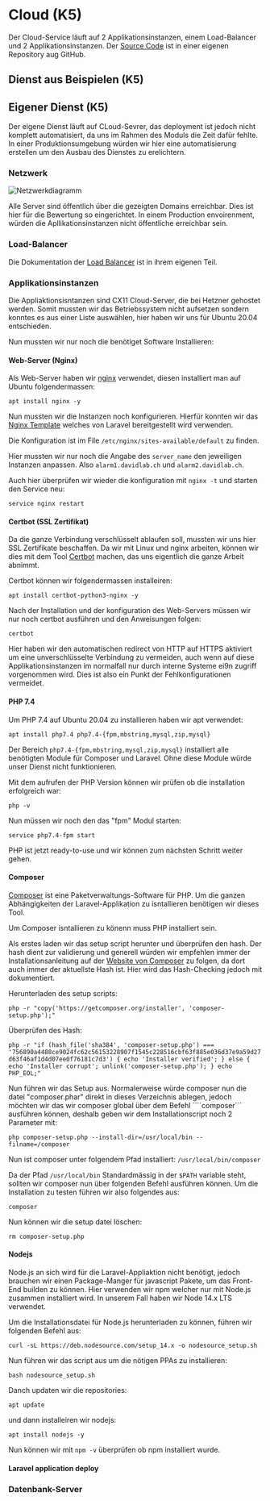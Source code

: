 # Cloud (K5)

Der Cloud-Service läuft auf 2 Applikationsinstanzen, einem Load-Balancer und 2 Applikationsinstanzen. Der [Source Code](https://github.com/SayHeyD/alarm-setter) ist in einer eigenen Repository aug GitHub.

## Dienst aus Beispielen (K5)

## Eigener Dienst (K5)

Der eigene Dienst läuft auf CLoud-Sevrer, das deployment ist jedoch nicht komplett automatisiert, da uns im Rahmen des Moduls die Zeit dafür fehlte. In einer Produktionsumgebung würden wir hier eine automatisierung erstellen um den Ausbau des Dienstes zu erelichtern.

### Netzwerk

<img src="https://github.com/SayHeyD/M242/raw/main/Cloud/Network.png" alt="Netzwerkdiagramm">

Alle Server sind öffentlich über die gezeigten Domains erreichbar. Dies ist hier für die Bewertung so eingerichtet. In einem Production envoirenment, würden die Apllikationsinstanzen nicht öffentliche erreichbar sein.

### Load-Balancer

Die Dokumentation der [Load Balancer](https://github.com/SayHeyD/M242/tree/main/Load%20Balancer) ist in ihrem eigenen Teil.

### Applikationsinstanzen

Die Appliaktionsisntanzen sind CX11 Cloud-Server, die bei Hetzner gehostet werden. Somit mussten wir das Betriebssystem nicht aufsetzen sondern konntes es aus einer Liste auswählen, hier haben wir uns für Ubuntu 20.04 entschieden.

Nun mussten wir nur noch die benötiget Software Installieren:

#### Web-Server (Nginx)

Als Web-Server haben wir [nginx](https://www.nginx.com/) verwendet, diesen installiert man auf Ubuntu folgendermassen:

```apt install nginx -y```

Nun mussten wir die Instanzen noch konfigurieren. Hierfür konnten wir das [Nginx Template](https://laravel.com/docs/8.x/deployment#nginx) welches von Laravel bereitgestellt wird verwenden.

Die Konfiguration ist im File ```/etc/nginx/sites-available/default``` zu finden.

Hier mussten wir nur noch die Angabe des ```server_name``` den jeweiligen Instanzen anpassen. Also ```alarm1.davidlab.ch``` und ```alarm2.davidlab.ch```.

Auch hier überprüfen wir wieder die konfiguration mit ```nginx -t``` und starten den Service neu:

```service nginx restart```

#### Certbot (SSL Zertifikat)

Da die ganze Verbindung verschlüsselt ablaufen soll, mussten wir uns hier SSL Zertifikate beschaffen. Da wir mit Linux und nginx arbeiten, können wir dies mit dem Tool [Certbot](https://certbot.eff.org/) machen, das uns eigentlich die ganze Arbeit abnimmt.

Certbot können wir folgendermassen installeiren:

```apt install certbot-python3-nginx -y```

Nach der Installation und der konfiguration des Web-Servers müssen wir nur noch certbot ausführen und den Anweisungen folgen:

```certbot```

Hier haben wir den automatischen redirect von HTTP auf HTTPS aktiviert um eine unverschlüsselte Verbindung zu vermeiden, auch wenn auf diese Applikationsinstanzen im normalfall nur durch interne Systeme ei9n zugriff vorgenommen wird. Dies ist also ein Punkt der Fehlkonfigurationen vermeidet.

#### PHP 7.4

Um PHP 7.4 auf Ubuntu 20.04 zu installieren haben wir apt verwendet:

```apt install php7.4 php7.4-{fpm,mbstring,mysql,zip,mysql}```

Der Bereich ```php7.4-{fpm,mbstring,mysql,zip,mysql}``` installiert alle benötigten Module für Composer und Laravel. Ohne diese Module würde unser Dienst nicht funktionieren.

Mit dem aufrufen der PHP Version können wir prüfen ob die installation erfolgreich war:

```php -v```

Nun müssen wir noch den das "fpm" Modul starten:

```service php7.4-fpm start```

PHP ist jetzt ready-to-use und wir können zum nächsten Schritt weiter gehen.

#### Composer

[Composer](https://getcomposer.org/) ist eine Paketverwaltungs-Software für PHP. Um die ganzen Abhängigkeiten der Laravel-Applikation zu isntallieren benötigen wir dieses Tool.

Um Composer isntallieren zu könenn muss PHP installiert sein.

Als erstes laden wir das setup script herunter und überprüfen den hash. Der hash dient zur validierung und generell würden wir empfehlen immer der Installationsanleitung auf der [Website von Composer](https://getcomposer.org/download/) zu folgen, da dort auch immer der aktuellste Hash ist. Hier wird das Hash-Checking jedoch mit dokumentiert.

Herunterladen des setup scripts:

```php -r "copy('https://getcomposer.org/installer', 'composer-setup.php');"```

Überprüfen des Hash:

```php -r "if (hash_file('sha384', 'composer-setup.php') === '756890a4488ce9024fc62c56153228907f1545c228516cbf63f885e036d37e9a59d27d63f46af1d4d07ee0f76181c7d3') { echo 'Installer verified'; } else { echo 'Installer corrupt'; unlink('composer-setup.php'); } echo PHP_EOL;"```

Nun führen wir das Setup aus. Normalerweise würde composer nun die datei "composer.phar" direkt in dieses Verzeichnis ablegen, jedoch möchten wir das wir composer global über dem Befehl ````composer``` ausführen können, deshalb geben wir dem Installationscript noch 2 Parameter mit:

```php composer-setup.php --install-dir=/usr/local/bin --filname=/composer```

Nun ist composer unter folgendem Pfad installiert: ```/usr/local/bin/composer```

Da der Pfad ```/usr/local/bin``` Standardmässig in der ```$PATH``` variable steht, sollten wir composer nun über folgenden Befehl ausführen können. Um die Installation zu testen führen wir also folgendes aus:

```composer```

Nun können wir die setup datei löschen:

```rm composer-setup.php```

#### Nodejs

Node.js an sich wird für die Laravel-Appliaktion nicht benötigt, jedoch brauchen wir einen Package-Manger für javascript Pakete, um das Front-End builden zu können. Hier verwenden wir npm welcher nur mit Node.js zusammen installiert wird. In unserem Fall haben wir Node 14.x LTS verwendet.

Um die Installationsdatei für Node.js herunterladen zu können, führen wir folgenden Befehl aus:

```curl -sL https://deb.nodesource.com/setup_14.x -o nodesource_setup.sh```

Nun führen wir das script aus um die nötigen PPAs zu installieren:

```bash nodesource_setup.sh```

Danch updaten wir die repositories:

```apt update```

und dann installeiren wir nodejs:

```apt install nodejs -y```

Nun können wir mit ```npm -v``` überprüfen ob npm installiert wurde.

#### Laravel application deploy

### Datenbank-Server
